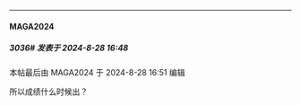 ﻿
*****

####  MAGA2024  
##### 3036#       发表于 2024-8-28 16:48

 本帖最后由 MAGA2024 于 2024-8-28 16:51 编辑 

所以成绩什么时候出？

